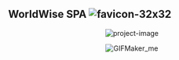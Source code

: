 ## WorldWise SPA ![favicon-32x32](https://github.com/fares-ahmedd/React-Filmfindr/assets/110955622/b01d3650-c976-4853-81a0-8fabca020891)

<p align="center"><img src="https://socialify.git.ci/fares-ahmedd/WorldWise-React-Router/image?description=1&amp;font=Inter&amp;forks=1&amp;language=1&amp;name=1&amp;owner=1&amp;stargazers=1&amp;theme=Light" alt="project-image"></p>

<div align="center">
    <img src="https://github.com/fares-ahmedd/WorldWise-React-Router/assets/110955622/d16f9e3e-425c-4191-8834-fc04eb772a0b" alt="GIFMaker_me">
</div>

